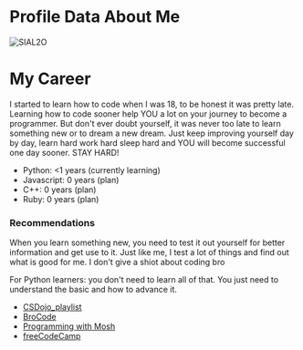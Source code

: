 # Profile Data About Me

![SIAL2O](https://github.com/CookWang1906/Info/assets/148769157/47c20d3a-3cf6-448b-8c1e-d14e3b7e2e56)

# My Career

I started to learn how to code when I was 18, to be honest it was pretty late. Learning how to code sooner help YOU a lot on your journey to become a programmer. But don't ever doubt yourself, it was never too late to learn something new or to dream a new dream. Just keep improving yourself day by day, learn hard work hard sleep hard and YOU will become successful one day sooner. STAY HARD!

- Python: <1 years (currently learning)
- Javascript: 0 years (plan)
- C++: 0 years (plan)
- Ruby: 0 years (plan)

### Recommendations

When you learn something new, you need to test it out yourself for better information and get use to it. Just like me, I test a lot of things and find out what is good for me. I don't give a shiot about coding bro 

For Python learners: you don't need to learn all of that. You just need to understand the basic and how to advance it.
  - [CSDojo_playlist](https://www.youtube.com/playlist?list=PLBZBJbE_rGRWeh5mIBhD-hhDwSEDxogDg)
  - [BroCode](https://www.youtube.com/watch?v=XKHEtdqhLK8)
  - [Programming with Mosh](https://www.youtube.com/watch?v=_uQrJ0TkZlc)
  - [freeCodeCamp](https://www.youtube.com/watch?v=rfscVS0vtbw)

